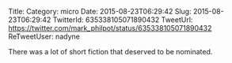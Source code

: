 Title: 
Category: micro
Date: 2015-08-23T06:29:42
Slug: 2015-08-23T06:29:42
TwitterId: 635338105071890432
TweetUrl: https://twitter.com/mark_philpot/status/635338105071890432
ReTweetUser: nadyne

<i class="fa fa-retweet" aria-hidden="true"></i> There was a lot of short fiction that deserved to be nominated.